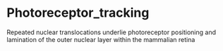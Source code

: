 # Photoreceptor_tracking

Repeated nuclear translocations underlie photoreceptor positioning and lamination of the outer nuclear layer within the mammalian retina
